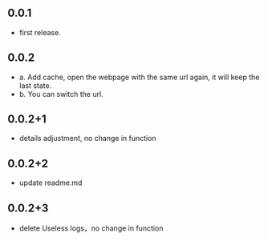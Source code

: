 ## 0.0.1

* first release. 

## 0.0.2

* a. Add cache, open the webpage with the same url again, it will keep the last state. 
* b. You can switch the url.

## 0.0.2+1

* details adjustment, no change in function

## 0.0.2+2

* update readme.md

## 0.0.2+3

* delete Useless logs，no change in function